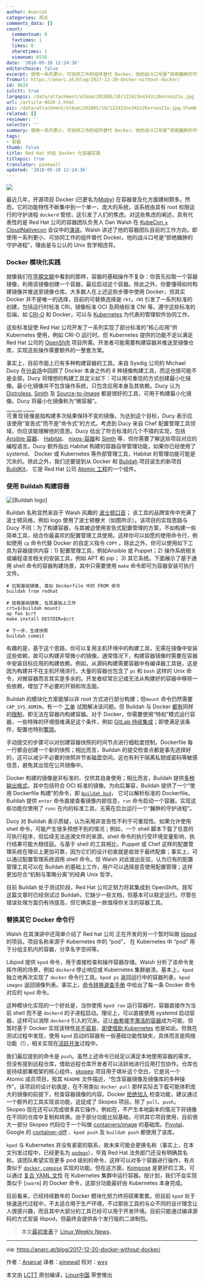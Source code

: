 ```yaml
---
author: Anarcat
categories: 观点
comments_data: []
count:
  commentnum: 0
  favtimes: 1
  likes: 0
  sharetimes: 1
  viewnum: 6536
date: '2018-05-10 12:24:36'
editorchoice: false
excerpt: 使用一系列更小、可协同工作的组件替代 Docker。他的战斗口号是“拒绝臃肿的守护进程”，理由是与公认的 Unix 哲学相违背。
fromurl: https://anarc.at/blog/2017-12-20-docker-without-docker/
id: 9626
islctt: true
largepic: /data/attachment/album/201805/10/122423nn342z26ornon21o.jpg
url: /article-9626-1.html
pic: /data/attachment/album/201805/10/122423nn342z26ornon21o.jpg.thumb.jpg
related: []
reviewer: ''
selector: ''
summary: 使用一系列更小、可协同工作的组件替代 Docker。他的战斗口号是“拒绝臃肿的守护进程”，理由是与公认的 Unix 哲学相违背。
tags:
- 容器
thumb: false
title: Red Hat 的去 Docker 化容器实践
titlepic: true
translator: pinewall
updated: '2018-05-10 12:24:36'
---
```


![](/data/attachment/album/201805/10/122423nn342z26ornon21o.jpg)


最近几年，开源项目 Docker (已更名为[Moby](https://mobyproject.org/)) 在容器普及化方面建树颇多。然而，它的功能特性不断集中到一个单一、庞大的系统，该系统由具有 root 权限运行的守护进程 `dockerd` 管控，这引发了人们的焦虑。对这些焦虑的阐述，具有代表性的是 Red Hat 公司的容器团队负责人 Dan Walsh 在 [KubeCon + CloudNativecon](http://events.linuxfoundation.org/events/kubecon-and-cloudnativecon-north-america) 会议中的[演讲](https://kccncna17.sched.com/event/CU8j/cri-o-hosted-by-daniel-walsh-red-hat)。Walsh 讲述了他的容器团队目前的工作方向，即使用一系列更小、可协同工作的组件替代 Docker。他的战斗口号是“拒绝臃肿的守护进程”，理由是与公认的 Unix 哲学相违背。


### Docker 模块化实践


就像我们在[早期文献](https://lwn.net/Articles/741897/)中看到的那样，容器的基础操作不复杂：你首先拉取一个容器镜像，利用该镜像创建一个容器，最后启动这个容器。除此之外，你要懂得如何构建镜像并推送至镜像仓库。大多数人在上述这些步骤中使用 Docker，但其实 Docker 并不是唯一的选择，目前的可替换选择是 `rkt`。rkt 引发了一系列标准的创建，包括运行时标准 CRI，镜像标准 OCI 及网络标准 CNI 等。遵守这些标准的后端，如 [CRI-O](http://cri-o.io/) 和 Docker，可以与 [Kubernetes](https://kubernetes.io/) 为代表的管理软件协同工作。


这些标准促使 Red Hat 公司开发了一系列实现了部分标准的“核心应用”供 Kubernetes 使用，例如 CRI-O 运行时。但 Kubernetes 提供的功能不足以满足 Red Hat 公司的 [OpenShift](https://www.openshift.com/) 项目所需。开发者可能需要构建容器并推送至镜像仓库，实现这些操作需要额外的一整套方案。


事实上，目前市面上已有多种构建容器的工具。来自 Sysdig 公司的 Michael Ducy 在[分会场](https://kccncna17.sched.com/event/CU6B/building-better-containers-a-survey-of-container-build-tools-i-michael-ducy-chef)中回顾了 Docker 本身之外的 8 种镜像构建工具，而这也很可能不是全部。Ducy 将理想的构建工具定义如下：可以用可重现的方式创建最小化镜像。最小化镜像并不包含操作系统，只包含应用本身及其依赖。Ducy 认为 [Distroless](https://github.com/GoogleCloudPlatform/distroless), [Smith](https://github.com/oracle/smith) 及 [Source-to-Image](https://github.com/openshift/source-to-image) 都是很好的工具，可用于构建最小化镜像。Ducy 将最小化镜像称为“微容器”。


<ruby> 可重现镜像 <rt>  reproducible container </rt></ruby>是指构建多次结果保持不变的镜像。为达到这个目标，Ducy 表示应该使用“宣告式”而不是“命令式”的方式。考虑到 Ducy 来自 Chef 配置管理工具领域，你应该能理解他的意思。Ducy 给出了符合标准的几个不错的实现，包括 [Ansible 容器](https://www.ansible.com/ansible-container)、 [Habitat](https://www.habitat.sh/)、 [nixos-容器](https://nixos.org/nixos/manual/#ch-containers)和 [Simth](https://github.com/oracle/smith) 等，但你需要了解这些项目对应的编程语言。Ducy 额外指出 Habitat 构建的容器自带管理功能，如果你已经使用了 systemd、 Docker 或 Kubernetes 等外部管理工具，Habitat 的管理功能可能是冗余的。除此之外，我们还要提到从 Docker 和 [Buildah](https://github.com/projectatomic/buildah) 项目诞生的新项目 [BuildKit](https://github.com/moby/buildkit)， 它是 Red Hat 公司 [Atomic 工程](https://www.projectatomic.io/)的一个组件。


### 使用 Buildah 构建容器


![\[Buildah logo\]](/data/attachment/album/201805/10/122437qhminlii9nhbwbbw.png "Buildah logo")


Buildah 名称显然来自于 Walsh 风趣的 [波士顿口音](https://en.wikipedia.org/wiki/Boston_accent)； 该工具的品牌宣传中充满了波士顿风格，例如 logo 使用了波士顿梗犬（如图所示）。该项目的实现思路与 Ducy 不同：为了构建容器，与其被迫使用宣告式配置管理的方案，不如构建一些简单工具，结合你最喜欢的配置管理工具使用。这样你可以如愿的使用命令行，例如使用 `cp` 命令代替 Docker 的自定义指令 `COPY` 。除此之外，你可以使用如下工具为容器提供内容：1) 配置管理工具，例如Ansible 或 Puppet；2) 操作系统相关或编程语言相关的安装工具，例如 APT 和 pip； 3) 其它系统。下面展示了基于通用 shell 命令的容器构建场景，其中只需要使用 `make` 命令即可为容器安装可执行文件。



```
# 拉取基础镜像, 类似 Dockerfile 中的 FROM 命令
buildah from redhat

# 挂载基础镜像, 在其基础上工作
crt=$(buildah mount)
ap foo $crt
make install DESTDIR=$crt

# 下一步，生成快照
buildah commit

```

有趣的是，基于这个思路，你可以复用主机环境中的构建工具，无需在镜像中安装这些依赖，故可以构建非常微小的镜像。通常情况下，构建容器镜像时需要在容器中安装目标应用的构建依赖。例如，从源码构建需要容器中有编译器工具链，这是因为构建并不在主机环境进行。大量的容器也包含了 `ps` 和 `bash` 这样的 Unix 命令，对微容器而言其实是多余的。开发者经常忘记或无法从构建好的容器中移除一些依赖，增加了不必要的开销和攻击面。


Buildah 的模块化方案能够以非 root 方式进行部分构建；但`mount` 命令仍然需要 `CAP_SYS_ADMIN`，有一个 [工单](https://github.com/projectatomic/buildah/issues/171) 试图解决该问题。但 Buildah 与 Docker [都有](https://github.com/projectatomic/buildah/issues/158)同样的[限制](https://github.com/moby/moby/issues/27886#issuecomment-281278525)，即无法在容器内构建容器。对于 Docker，你需要使用“特权”模式运行容器，一些特殊的环境很难满足这个条件，例如 [GitLab 持续集成](https://about.gitlab.com/features/gitlab-ci-cd/)；即使满足该条件，配置也特别[繁琐](https://jpetazzo.github.io/2015/09/03/do-not-use-docker-in-docker-for-ci/)。


手动提交的步骤可以对创建容器快照的时间节点进行细粒度控制。Dockerfile 每一行都会创建一个新的快照；相比而言，Buildah 的提交检查点都是事先选择好的，这可以减少不必要的快照并节省磁盘空间。这也有利于隔离私钥或密码等敏感信息，避免其出现在公共镜像中。


Docker 构建的镜像是非标准的、仅供其自身使用；相比而言，Buildah 提供[多种输出格式](https://github.com/projectatomic/buildah/blob/master/docs/buildah-push.md)，其中包括符合 OCI 标准的镜像。为向后兼容，Buildah 提供了一个“使用 Dockerfile 构建”的命令，即 [`buildah bud`](https://github.com/projectatomic/buildah/blob/master/docs/buildah-bud.md)， 它可以解析标准的 Dockerfile。Buildah 提供 `enter` 命令直接查看镜像内部信息，`run` 命令启动一个容器。实现这些功能仅使用了 `runc` 在内的标准工具，无需在后台运行一个“臃肿的守护进程”。


Ducy 对 Buildah 表示质疑，认为采用非宣告性不利于可重现性。如果允许使用 shell 命令，可能产生很多预想不到的情况；例如，一个 shell 脚本下载了任意的可执行程序，但后续无法追溯文件的来源。shell 命令的执行受环境变量影响，执行结果可能大相径庭。与基于 shell 的工具相比，Puppet 或 Chef 这样的配置管理系统在理论上更加可靠，因为它们的设计初衷就是收敛于最终配置；事实上，可以通过配置管理系统调用 shell 命令。但 Walsh 对此提出反驳，认为已有的配置管理工具可以在 Buildah 的基础上工作，用户可以选择是否使用配置管理；这样更加符合“机制与策略分离”的经典 Unix 哲学。


目前 Buildah 处于测试阶段，Red Hat 公司正努力将其集成到 OpenShift。我写这篇文章时已经测试过 Buildah，它缺少一些文档，但基本可以稳定运行。尽管在错误处理方面仍有待提高，但它确实是一款值得你关注的容器工具。


### 替换其它 Docker 命令行


Walsh 在其演讲中还简单介绍了 Red hat 公司 正在开发的另一个暂时叫做 [libpod](https://jpetazzo.github.io/2015/09/03/do-not-use-docker-in-docker-for-ci/) 的项目。项目名称来源于 Kubernetes 中的 “pod”， 在 Kubernetes 中 “pod” 用于分组主机内的容器，分享名字空间等。


Libpod 提供 `kpod` 命令，用于直接检查和操作容器存储。Walsh 分析了该命令发挥作用的场景，例如 `dockerd` 停止响应或 Kubernetes 集群崩溃。基本上，`kpod` 独立地再次实现了 `docker` 命令行工具。`kpod ps` 返回运行中的容器列表，`kpod images` 返回镜像列表。事实上，[命令转换速查手册](https://github.com/projectatomic/libpod/blob/master/transfer.md#development-transfer) 中给出了每一条 Docker 命令对应的 `kpod` 命令。


这种模块化实现的一个好处是，当你使用 `kpod run` 运行容器时，容器直接作为当前 shell 而不是 `dockerd` 的子进程启动。理论上，可以直接使用 systemd 启动容器，这样可以消除 `dockerd` 引入的冗余。这让[由套接字激活的容器](http://0pointer.de/blog/projects/socket-activated-containers.html)成为可能，但暂时基于 Docker 实现该特性[并不容易](https://legacy-developer.atlassian.com/blog/2015/03/docker-systemd-socket-activation/)，[即使借助 Kubernetes](https://github.com/kubernetes/kubernetes/issues/484) 也是如此。但我在测试过程中发现，使用 `kpod` 启动的容器有一些基础功能性缺失，具体而言是网络功能（!），相关实现在[活跃开发](https://github.com/projectatomic/libpod/issues/129)过程中。


我们最后提到的命令是 `push`。虽然上述命令已经足以满足本地使用容器的需求，但没有提到远程仓库，借助远程仓库开发者可以活跃地进行应用打包协作。仓库也是持续部署框架的核心组件。[skopeo](https://github.com/projectatomic/skopeo) 项目用于填补这个空白，它是另一个 Atomic 成员项目，按其 `README` 文件描述，“包含容器镜像及镜像库的多种操作”。该项目的设计初衷是，在不用类似 `docker pull` 那样实际去下载可能体积庞大的镜像的前提下，检查容器镜像的内容。Docker [拒绝加入](https://github.com/moby/moby/pull/14258) 检查功能，建议通过一个额外的工具实现该功能，这促成了 Skopeo 项目。除了 `pull`、`push`，Skopeo 现在还可以完成很多其它操作，例如在，不产生本地副本的情况下将镜像在不同的仓库中复制和转换。由于部分功能比较基础，可供其它项目使用，目前很大一部分 Skopeo 代码位于一个叫做 [containers/image](https://github.com/containers/image) 的基础库。[Pivotal](https://pivotal.io/)、 Google 的 [container-diff](https://github.com/GoogleCloudPlatform/container-diff) 、`kpod push` 及 `buildah push` 都使用了该库。


`kpod` 与 Kubernetes 并没有紧密的联系，故未来可能会更换名称（事实上，在本文刊发过程中，已经更名为 [`podman`](https://github.com/projectatomic/libpod/blob/master/docs/podman.1.md)），毕竟 Red Hat 法务部门还没有明确其名称。该团队希望实现更多 pod 级别的命令，这样可以对多个容器进行操作，有点类似于 [`docker compose`](https://docs.docker.com/compose/overview/#compose-documentation) 实现的功能。但在这方面，[Kompose](http://kompose.io/) 是更好的工具，可以通过 [复合 YAML 文件](https://docs.docker.com/compose/compose-file/) 在 Kubernetes 集群中运行容器。按计划，我们不会实现类似于 [`swarm`] 的 Docker 命令，这部分功能最好由 Kubernetes 本身完成。


目前看来，已经持续数年的 Docker 模块化努力终将硕果累累。但目前 `kpod` 处于快速迭代过程中，不太适合用于生产环境，不过那些工具的与众不同的设计理念让人很感兴趣，而且其中大部分的工具已经可以用于开发环境。目前只能通过编译源码的方式安装 libpod，但最终会提供各个发行版的二进制包。



> 
> 本文[最初发表](https://lwn.net/Articles/741841/)于 [Linux Weekly News](http://lwn.net/)。
> 
> 
> 




---


via: <https://anarc.at/blog/2017-12-20-docker-without-docker/>


作者：[Anarcat](https://anarc.at) 译者：[pinewall](https://github.com/pinewall) 校对：[wxy](https://github.com/wxy)


本文由 [LCTT](https://github.com/LCTT/TranslateProject) 原创编译，[Linux中国](https://linux.cn/) 荣誉推出